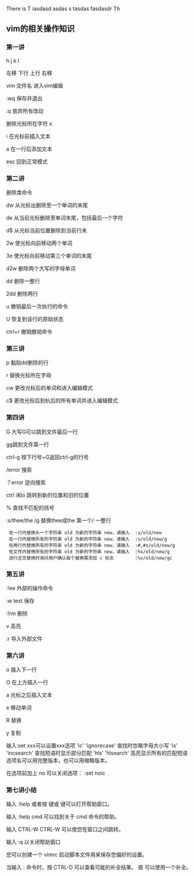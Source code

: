  There is 
     T iasdasd
	asdas s tasdas  fasdasdr
     Th
## vim的相关操作知识

### 第一讲
h j  k l

左移 下行 上行 右移

vim 文件名  进入vim编辑

:wq 保存并退出

:q 放弃所有改动

删除光标所在字符 x

i 在光标前插入文本

a 在一行后添加文本

esc 回到正常模式


### 第二讲

删除类命令

dw 从光标出删除至一个单词的末尾

de 从当前光标删除至单词末尾，包括最后一个字符

d$ 从光标当前位置删除到当前行末

2w 使光标向前移动两个单词

3e 使光标向前移动第三个单词的末尾


d2w 删除两个大写的字母单词

dd 删除一整行

2dd 删除两行

u 撤销最后一次执行的命令

U 恢复到该行的原始状态

ctrl+r 撤销撤销命令

### 第三讲

p 黏贴dd删除的行


r 替换光标所在字母


cw 更改光标后的单词和进入编辑模式

c$ 更改光标后到杭后的所有单词并进入编辑模式

### 第四讲



G 大写G可以跳到文件最后一行

gg跳到文件第一行

ctrl-g 按下行号+G返回ctrl-g的行号

/error 搜索

？error 逆向搜索

ctrl i和o  跳转到新的位置和旧的位置


% 查找不匹配的括号

:s/thee/the /g 替换thee成the  第一个/ 一整行


     在一行内替换头一个字符串 old 为新的字符串 new，请输入  :s/old/new
     在一行内替换所有的字符串 old 为新的字符串 new，请输入  :s/old/new/g
     在两行内替换所有的字符串 old 为新的字符串 new，请输入  :#,#s/old/new/g
     在文件内替换所有的字符串 old 为新的字符串 new，请输入  :%s/old/new/g
     进行全文替换时询问用户确认每个替换需添加 c 标志        :%s/old/new/gc

### 第五讲

:!ee 外部的操作命令

:w test 保存

:!rm 删除

v 高亮

:r 导入外部文件

### 第六讲


o 插入下一行

O 在上方插入一行

a 光标之后插入文本

e 移动单词

 
R 替换

y 复制








输入:set xxx可以设置xxx选项
        'ic' 'ignorecase'       查找时忽略字母大小写
        'is' 'incsearch'        查找短语时显示部分匹配
        'hls' 'hlsearch'        高亮显示所有的匹配短语
     选项名可以用完整版本，也可以用缩略版本。

 在选项前加上 no 可以关闭选项：  :set noic









 ###  第七讲小结


 输入 :help 或者按 <F1> 键或 <Help> 键可以打开帮助窗口。

 输入 :help cmd 可以找到关于 cmd 命令的帮助。

 输入 CTRL-W CTRL-W  可以使您在窗口之间跳转。

 输入 :q 以关闭帮助窗口

 您可以创建一个 vimrc 启动脚本文件用来保存您偏好的设置。

 当输入 : 命令时，按 CTRL-D 可以查看可能的补全结果。
     按 <TAB> 可以使用一个补全。


